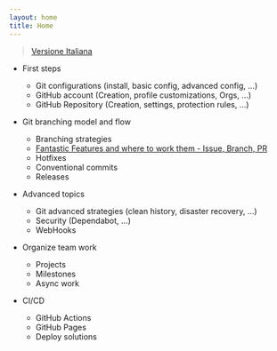 ```yaml
---
layout: home
title: Home
---
```


> [Versione Italiana](/_pages/it/index_it.md)

- First steps

  - Git configurations (install, basic config, advanced config, ...)
  - GitHub account (Creation, profile customizations, Orgs, ...)
  - GitHub Repository (Creation, settings, protection rules, ...)

- Git branching model and flow

  - Branching strategies
  - [Fantastic Features and where to work them - Issue, Branch, PR](/_pages/en/issue-pr-branch.md)
  - Hotfixes
  - Conventional commits
  - Releases

- Advanced topics

  - Git advanced strategies (clean history, disaster recovery, ...)
  - Security (Dependabot, ...)
  - WebHooks

- Organize team work

  - Projects
  - Milestones
  - Async work

- CI/CD

  - GitHub Actions
  - GitHub Pages
  - Deploy solutions
